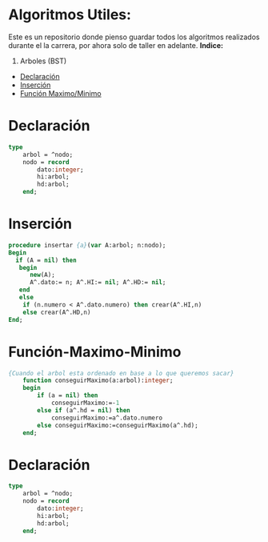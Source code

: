 # Algoritmos Utiles:
Este es un repositorio donde pienso guardar todos los algoritmos realizados durante el la carrera, por ahora solo de taller en adelante.
**Indice:** 

1. Arboles (BST)
* [Declaración](#Declaración)
* [Inserción](#Inserción)
* [Función Maximo/Minimo](#Función-Maximo-Minimo)

Declaración
===========
```pascal
type
	arbol = ^nodo;
	nodo = record
		dato:integer;
		hi:arbol;
		hd:arbol;
	end;
```
Inserción
===========
```pascal
procedure insertar {a}(var A:arbol; n:nodo);
Begin
  if (A = nil) then
   begin
      new(A);
      A^.dato:= n; A^.HI:= nil; A^.HD:= nil;
   end
   else
    if (n.numero < A^.dato.numero) then crear(A^.HI,n)
    else crear(A^.HD,n)   
End;
```
Función-Maximo-Minimo
===========
```pascal
{Cuando el arbol esta ordenado en base a lo que queremos sacar}
	function conseguirMaximo(a:arbol):integer;
	begin
		if (a = nil) then 
			conseguirMaximo:=-1
		else if (a^.hd = nil) then 
			conseguirMaximo:=a^.dato.numero
		else conseguirMaximo:=conseguirMaximo(a^.hd);
	end;
```
Declaración
===========
```pascal
type
	arbol = ^nodo;
	nodo = record
		dato:integer;
		hi:arbol;
		hd:arbol;
	end;
```